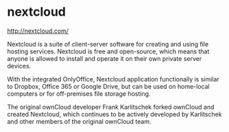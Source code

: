 # nextcloud

http://nextcloud.com/

Nextcloud is a suite of client-server software for creating and using file
hosting services. Nextcloud is free and open-source, which means that anyone is
allowed to install and operate it on their own private server devices.

With the integrated OnlyOffice, Nextcloud application functionally is similar
to Dropbox, Office 365 or Google Drive, but can be used on home-local computers
or for off-premises file storage hosting.

The original ownCloud developer Frank Karlitschek forked ownCloud and created
Nextcloud, which continues to be actively developed by Karlitschek and other
members of the original ownCloud team.
